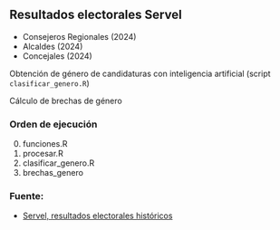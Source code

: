 ## Resultados electorales Servel

- Consejeros Regionales (2024)
- Alcaldes (2024)
- Concejales (2024)

Obtención de género de candidaturas con inteligencia artificial (script `clasificar_genero.R`)

Cálculo de brechas de género

### Orden de ejecución
0. funciones.R
1. procesar.R
2. clasificar_genero.R
3. brechas_genero

### Fuente:
- [Servel, resultados electorales históricos](https://www.servel.cl/centro-de-datos/resultados-electorales-historicos-gw3/)